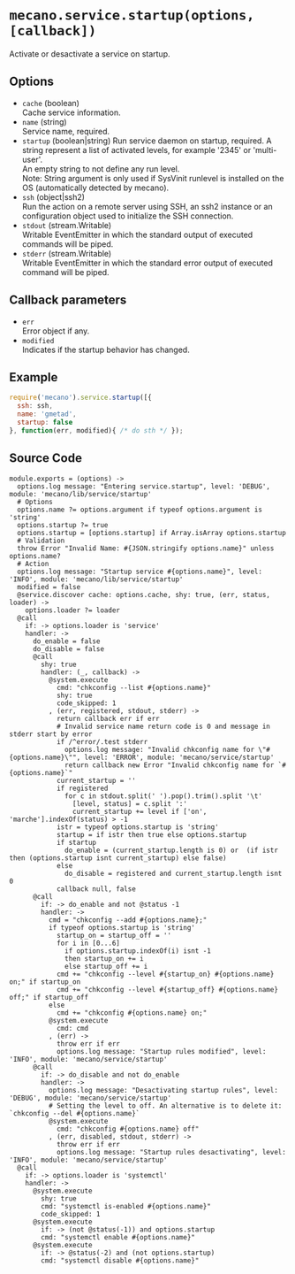 
# `mecano.service.startup(options, [callback])`

Activate or desactivate a service on startup.

## Options

*   `cache` (boolean)   
    Cache service information.   
*   `name` (string)   
    Service name, required.   
*   `startup` (boolean|string)
    Run service daemon on startup, required. A string represent a list of activated
    levels, for example '2345' or 'multi-user'.   
    An empty string to not define any run level.   
    Note: String argument is only used if SysVinit runlevel is installed on 
    the OS (automatically detected by mecano).   
*   `ssh` (object|ssh2)   
    Run the action on a remote server using SSH, an ssh2 instance or an
    configuration object used to initialize the SSH connection.   
*   `stdout` (stream.Writable)   
    Writable EventEmitter in which the standard output of executed commands will
    be piped.   
*   `stderr` (stream.Writable)   
    Writable EventEmitter in which the standard error output of executed command
    will be piped.   

## Callback parameters

*   `err`   
    Error object if any.   
*   `modified`   
    Indicates if the startup behavior has changed.   

## Example

```js
require('mecano').service.startup([{
  ssh: ssh,
  name: 'gmetad',
  startup: false
}, function(err, modified){ /* do sth */ });
```

## Source Code

    module.exports = (options) ->
      options.log message: "Entering service.startup", level: 'DEBUG', module: 'mecano/lib/service/startup'
      # Options
      options.name ?= options.argument if typeof options.argument is 'string'
      options.startup ?= true
      options.startup = [options.startup] if Array.isArray options.startup
      # Validation
      throw Error "Invalid Name: #{JSON.stringify options.name}" unless options.name?
      # Action
      options.log message: "Startup service #{options.name}", level: 'INFO', module: 'mecano/lib/service/startup'
      modified = false
      @service.discover cache: options.cache, shy: true, (err, status, loader) -> 
        options.loader ?= loader
      @call
        if: -> options.loader is 'service'
        handler: ->
          do_enable = false
          do_disable = false
          @call 
            shy: true
            handler: (_, callback) ->
              @system.execute
                cmd: "chkconfig --list #{options.name}"
                shy: true
                code_skipped: 1
              , (err, registered, stdout, stderr) ->
                return callback err if err
                # Invalid service name return code is 0 and message in stderr start by error
                if /^error/.test stderr
                  options.log message: "Invalid chkconfig name for \"#{options.name}\"", level: 'ERROR', module: 'mecano/service/startup'
                  return callback new Error "Invalid chkconfig name for `#{options.name}`"
                current_startup = ''
                if registered
                  for c in stdout.split(' ').pop().trim().split '\t'
                    [level, status] = c.split ':'
                    current_startup += level if ['on', 'marche'].indexOf(status) > -1
                istr = typeof options.startup is 'string'
                startup = if istr then true else options.startup
                if startup
                  do_enable = (current_startup.length is 0) or  (if istr then (options.startup isnt current_startup) else false)
                else
                  do_disable = registered and current_startup.length isnt 0
                callback null, false
          @call 
            if: -> do_enable and not @status -1
            handler: ->
              cmd = "chkconfig --add #{options.name};"
              if typeof options.startup is 'string'
                startup_on = startup_off = ''
                for i in [0...6]
                  if options.startup.indexOf(i) isnt -1
                  then startup_on += i
                  else startup_off += i
                cmd += "chkconfig --level #{startup_on} #{options.name} on;" if startup_on
                cmd += "chkconfig --level #{startup_off} #{options.name} off;" if startup_off
              else
                cmd += "chkconfig #{options.name} on;"
              @system.execute
                cmd: cmd
              , (err) ->
                throw err if err
                options.log message: "Startup rules modified", level: 'INFO', module: 'mecano/service/startup'
          @call 
            if: -> do_disable and not do_enable
            handler: ->
              options.log message: "Desactivating startup rules", level: 'DEBUG', module: 'mecano/service/startup'
              # Setting the level to off. An alternative is to delete it: `chkconfig --del #{options.name}`
              @system.execute
                cmd: "chkconfig #{options.name} off"
              , (err, disabled, stdout, stderr) ->
                throw err if err
                options.log message: "Startup rules desactivating", level: 'INFO', module: 'mecano/service/startup'
      @call
        if: -> options.loader is 'systemctl'
        handler: ->
          @system.execute
            shy: true
            cmd: "systemctl is-enabled #{options.name}"
            code_skipped: 1
          @system.execute
            if: -> (not @status(-1)) and options.startup
            cmd: "systemctl enable #{options.name}"
          @system.execute
            if: -> @status(-2) and (not options.startup)
            cmd: "systemctl disable #{options.name}"
